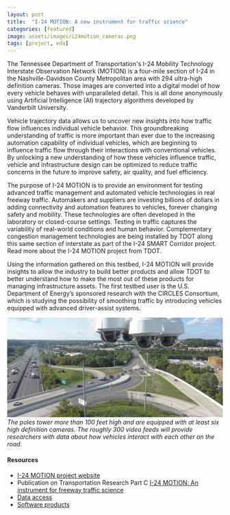 ```yaml
---
layout: post
title:  "I-24 MOTION: A new instrument for traffic science"
categories: [featured]
image: assets/images/i24motion_cameras.png
tags: [project, eda]
---
```

The Tennessee Department of Transportation's I-24 Mobility Technology Interstate Observation Network (MOTION) is a four-mile section of I-24 in the Nashville-Davidson County Metropolitan area with 294 ultra-high definition cameras. Those images are converted into a digital model of how every vehicle behaves with unparalleled detail. This is all done anonymously using Artificial Intelligence (AI) trajectory algorithms developed by Vanderbilt University.

Vehicle trajectory data allows us to uncover new insights into how traffic flow influences individual vehicle behavior. This groundbreaking understanding of traffic is more important than ever due to the increasing automation capability of individual vehicles, which are beginning to influence traffic flow through their interactions with conventional vehicles. By unlocking a new understanding of how these vehicles influence traffic, vehicle and infrastructure design can be optimized to reduce traffic concerns in the future to improve safety, air quality, and fuel efficiency.

The purpose of I-24 MOTION is to provide an environment for testing advanced traffic management and automated vehicle technologies in real freeway traffic. Automakers and suppliers are investing billions of dollars in adding connectivity and automation features to vehicles, forever changing safety and mobility. These technologies are often developed in the laboratory or closed-course settings. Testing in traffic captures the variability of real-world conditions and human behavior. Complementary congestion management technologies are being installed by TDOT along this same section of interstate as part of the I-24 SMART Corridor project. Read more about the I-24 MOTION project from TDOT.

Using the information gathered on this testbed, I-24 MOTION will provide insights to allow the industry to build better products and allow TDOT to better understand how to make the most out of these products for managing infrastructure assets. The first testbed user is the U.S. Department of Energy’s sponsored research with the CIRCLES Consortium, which is studying the possibility of smoothing traffic by introducing vehicles equipped with advanced driver-assist systems.


![alt text](../assets/images/i24motion_cameras.png)*The poles tower more than 100 feet high and are equipped with at least six high definition cameras. The roughly 300 video feeds will provide researchers with data about how vehicles interact with each other on the road.*

#### Resources
- [I-24 MOTION project website][i-24motion]
- Publication on Transportation Research Part C [I-24 MOTION: An instrument for freeway traffic science][trc-paper]
- [Data access][i24-data]
- [Software products][i24-software]

[i-24motion]: https://i24motion.org
[trc-paper]: https://www.sciencedirect.com/science/article/pii/S0968090X23003005
[i24-data]: https://i24motion.org/data
[i24-software]: https://i24motion.org/software-products





